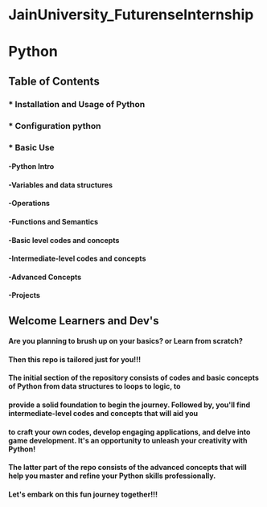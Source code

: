 # JainUniversity_FuturenseInternship

# Python

## Table of Contents

### * Installation and Usage of Python

### * Configuration python

### * Basic Use


  ####   -Python Intro

  ####   -Variables and data structures

  ####   -Operations

  ####   -Functions and Semantics

  ####   -Basic level codes and concepts

  ####   -Intermediate-level codes and concepts

  ####   -Advanced Concepts

  ####   -Projects


## Welcome Learners and Dev's
#### Are you planning to brush up on your basics? or Learn from scratch? 

#### Then this repo is tailored just for you!!!

#### The initial section of the repository consists of codes and basic concepts of Python from data structures to loops to logic, to

#### provide a solid foundation to begin the journey. Followed by, you'll find intermediate-level codes and concepts that will aid you

#### to craft your own codes, develop engaging applications, and delve into game development. It's an opportunity to unleash your creativity with Python!

#### The latter part of the repo consists of the advanced concepts that will help you master and refine your Python skills professionally.

#### Let's embark on this fun journey together!!!







